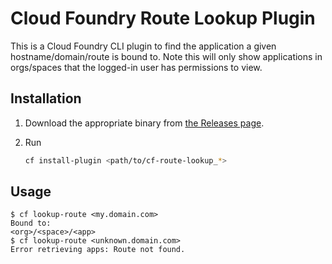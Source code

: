 # Cloud Foundry Route Lookup Plugin

This is a Cloud Foundry CLI plugin to find the application a given hostname/domain/route is bound to. Note this will only show applications in orgs/spaces that the logged-in user has permissions to view.

## Installation

1. Download the appropriate binary from [the Releases page](https://github.com/18F/cf-route-lookup/releases).
1. Run

    ```sh
    cf install-plugin <path/to/cf-route-lookup_*>
    ```

## Usage

```
$ cf lookup-route <my.domain.com>
Bound to:
<org>/<space>/<app>
$ cf lookup-route <unknown.domain.com>
Error retrieving apps: Route not found.
```
